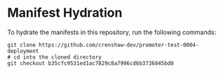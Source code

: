 # Manifest Hydration

To hydrate the manifests in this repository, run the following commands:

```shell
git clone https://github.com/crenshaw-dev/promoter-test-0004-deployment
# cd into the cloned directory
git checkout b35cfc9531ed1ac7829c8a7996cd6b3736845bd0
```
